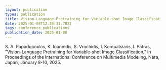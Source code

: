 ```yaml
---
layout: publication
types: publication
title: Vision-Language Pretraining for Variable-shot Image Classification
date: 2025-01-08T12:38:31.783Z
tags: conference_publications
publication_date: 2025-01-08
---
```

<!--StartFragment-->

S. A. Papadopoulos, K. Ioannidis, S. Vrochidis, I. Kompatsiaris, I. Patras, "Vision-Language Pretraining for Variable-shot Image Classification," in Proceedings of the International Conference on Multimedia Modeling, Nara, Japan, January 8-10, 2025.

<!--EndFragment-->